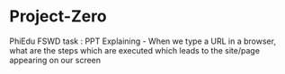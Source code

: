 # Project-Zero
PhiEdu FSWD task : PPT Explaining - When we type a URL in a browser, what are the steps which are executed which leads to the site/page appearing on our screen
